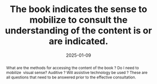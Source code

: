 ---
title: The book indicates the sense to mobilize to consult the understanding of the content is or are indicated.
abstract: What are the methods for accessing the content of the book&nbsp;? Do I need to mobilize&nbsp; visual sense? Auditive&nbsp;? Will assistive technology be used&nbsp;? These are all questions that need to be answered prior to the effective consultation.
categories:
  - Identification
agrege: E013
opquast: N/A
indiceebook: "13"
description: Rule 013
before: "012"
weight: "13"
after: "014"
actif: "1"
layout: rules
date: 2025-01-09
tags:
  - accessibility
objectif:
  - Allow to anticipate how to view the book
  - Limit the risk of complaints
Meo:
  - Associate information to book
  - Include information on the book presentation page
Controle:
  - Check the presence of a sense indication to mobilize to read the content integrity.
epubcheck: null
ace: true
humancheck: true
ReadiumGoToolkit: null
Source:
  - "[currency symbol] SNE"
Referentiel:
  - "EPUB schema.org&nbsp;: accessMode and accessModeSufficient"
steps:
  - Design
  - Editorial
pertinence: 1
---